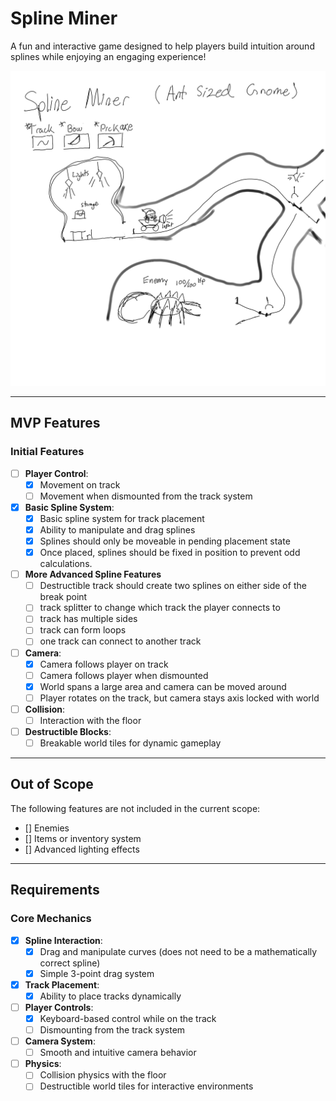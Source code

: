 # Spline Miner
A fun and interactive game designed to help players build intuition around splines while enjoying an engaging experience!

![Spline Miner Concept Art](https://github.com/gaborchris/spline-miner/blob/main/spline-miner.png)

---

## MVP Features
### Initial Features
- [ ] **Player Control**:
  - [x] Movement on track
  - [ ] Movement when dismounted from the track system
- [x] **Basic Spline System**:
  - [x] Basic spline system for track placement
  - [x] Ability to manipulate and drag splines
  - [x] Splines should only be moveable in pending placement state
  - [x] Once placed, splines should be fixed in position to prevent odd calculations.
- [ ] **More Advanced Spline Features**
  - [ ] Destructible track should create two splines on either side of the break point
  - [ ] track splitter to change which track the player connects to
  - [ ] track has multiple sides 
  - [ ] track can form loops 
  - [ ] one track can connect to another track
- [ ] **Camera**:
  - [x] Camera follows player on track
  - [ ] Camera follows player when dismounted
  - [x] World spans a large area and camera can be moved around
  - [ ] Player rotates on the track, but camera stays axis locked with world
- [ ] **Collision**:
  - [ ] Interaction with the floor
- [ ] **Destructible Blocks**:
  - [ ] Breakable world tiles for dynamic gameplay

---

## Out of Scope
The following features are not included in the current scope:
- [] Enemies
- [] Items or inventory system
- [] Advanced lighting effects

---

## Requirements
### Core Mechanics
- [x] **Spline Interaction**:
  - [x] Drag and manipulate curves (does not need to be a mathematically correct spline)
  - [x] Simple 3-point drag system
- [x] **Track Placement**:
  - [x] Ability to place tracks dynamically
- [ ] **Player Controls**:
  - [x] Keyboard-based control while on the track
  - [ ] Dismounting from the track system
- [ ] **Camera System**:
  - [ ] Smooth and intuitive camera behavior
- [ ] **Physics**:
  - [ ] Collision physics with the floor
  - [ ] Destructible world tiles for interactive environments

